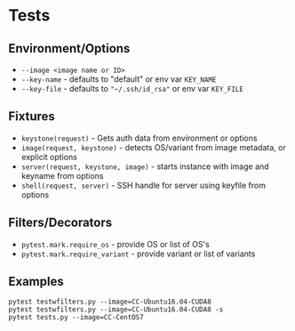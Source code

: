 # Tests

## Environment/Options

* `--image <image name or ID>`
* `--key-name` - defaults to "default" or env var `KEY_NAME`
* `--key-file` - defaults to `"~/.ssh/id_rsa"` or env var `KEY_FILE`

## Fixtures

* `keystone(request)` - Gets auth data from environment or options
* `image(request, keystone)` - detects OS/variant from image metadata, or explicit options
* `server(request, keystone, image)` - starts instance with image and keyname from options
* `shell(request, server)` - SSH handle for server using keyfile from options

## Filters/Decorators

* `pytest.mark.require_os` - provide OS or list of OS's
* `pytest.mark.require_variant` - provide variant or list of variants

## Examples

```
pytest testwfilters.py --image=CC-Ubuntu16.04-CUDA8
pytest testwfilters.py --image=CC-Ubuntu16.04-CUDA8 -s
pytest tests.py --image=CC-CentOS7
```
